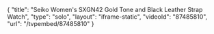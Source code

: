 {
    "title": "Seiko Women's SXGN42 Gold Tone and Black Leather Strap Watch",
    "type": "solo",
    "layout": "iframe-static",
    "videoId": "87485810",
    "url": "\/tvpembed\/87485810"
}